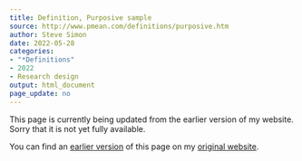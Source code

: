 ```yaml
---
title: Definition, Purposive sample
source: http://www.pmean.com/definitions/purposive.htm
author: Steve Simon
date: 2022-05-28
categories:
- "*Definitions"
- 2022
- Research design
output: html_document
page_update: no
---
```


This page is currently being updated from the earlier version of my website. Sorry that it is not yet fully available.

<!---More--->


You can find an [earlier version][sim3] of this page on my [original website][sim2].

[sim3]: http://www.pmean.com/definitions/purposive.htm
[sim2]: http://www.pmean.com/original_site.html
